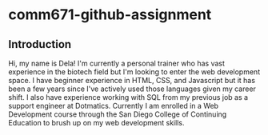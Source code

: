 # comm671-github-assignment
## Introduction

Hi, my name is Dela! I'm currently a personal trainer who has vast experience in the biotech field but I'm looking to enter the web development space. I have beginner experience in HTML, CSS, and Javascript but it has been a few years since I've actively used those languages given my career shift. I also have experience working with SQL from my previous job as a support engineer at Dotmatics. Currently I am enrolled in a Web Development course through the San Diego College of Continuing Education to brush up on my web development skills. 
